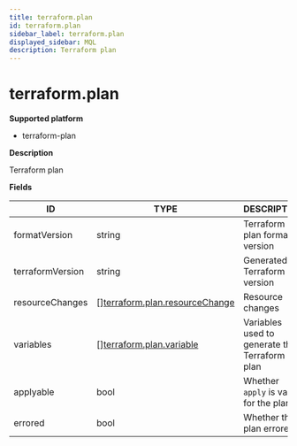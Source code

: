 ```yaml
---
title: terraform.plan
id: terraform.plan
sidebar_label: terraform.plan
displayed_sidebar: MQL
description: Terraform plan
---
```


# terraform.plan

**Supported platform**

- terraform-plan

**Description**

Terraform plan

**Fields**

| ID               | TYPE                                                                        | DESCRIPTION                                   |
| ---------------- | --------------------------------------------------------------------------- | --------------------------------------------- |
| formatVersion    | string                                                                      | Terraform plan format version                 |
| terraformVersion | string                                                                      | Generated by Terraform version                |
| resourceChanges  | &#91;&#93;[terraform.plan.resourceChange](terraform.plan.resourcechange.md) | Resource changes                              |
| variables        | &#91;&#93;[terraform.plan.variable](terraform.plan.variable.md)             | Variables used to generate the Terraform plan |
| applyable        | bool                                                                        | Whether `apply` is valid for the plan         |
| errored          | bool                                                                        | Whether the plan errored                      |
